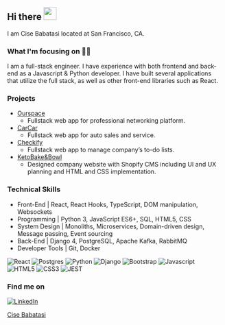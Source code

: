 ## Hi there <img src="https://media.giphy.com/media/hvRJCLFzcasrR4ia7z/giphy.gif" width="30px"> 

I am Cise Babatasi located at San Francisco, CA.

### What I'm focusing on 👩‍💻

I am a full-stack engineer. I have experience with both front­end and back­end as a Javascript & Python developer. I have built several applications that utilize the full stack, as well as other front-end libraries such as React.

### Projects
- [Ourspace](https://github.com/cisebaba/ourspace)
  * Fullstack web app for professional networking platform.
- [CarCar](https://github.com/cisebaba/carcar)
  * Fullstack web app for auto sales and service. 
- [Checkify](https://github.com/cisebaba/checkify)
  * Fullstack web app to manage company’s to-do lists.
- [KetoBake&Bowl](https://ketobakeandbowl.com/)
  * Designed company website with Shopify CMS including UI and UX planning and HTML and CSS implementation.
  
### Technical Skills

* Front-End | React, React Hooks, TypeScript, DOM manipulation, Websockets
* Programming | Python 3, JavaScript ES6+, SQL, HTML5, CSS
* System Design | Monoliths, Microservices, Domain-driven design, Message passing, Event sourcing
* Back-End | Django 4, PostgreSQL, Apache Kafka, RabbitMQ
* Developer Tools | Git, Docker

![React](https://img.shields.io/badge/react-%2320232a.svg?style=for-the-badge&logo=react&logoColor=%2361DAFB) 
![Postgres](https://img.shields.io/badge/postgres-%23316192.svg?style=for-the-badge&logo=postgresql&logoColor=white)
![Python](https://img.shields.io/badge/Python-14354C?style=for-the-badge&logo=python&logoColor=white)
![Django](https://img.shields.io/badge/Django-092E20?style=for-the-badge&logo=django&logoColor=white)
![Bootstrap](https://img.shields.io/badge/Bootstrap-563D7C?style=for-the-badge&logo=bootstrap&logoColor=white)
![Javascript](https://img.shields.io/badge/JavaScript-F7DF1E?style=for-the-badge&logo=javascript&logoColor=black)
![HTML5](https://img.shields.io/badge/HTML5-E34F26?style=for-the-badge&logo=html5&logoColor=white)
![CSS3](https://img.shields.io/badge/CSS3-1572B6?style=for-the-badge&logo=css3&logoColor=white)
![JEST](https://img.shields.io/badge/Jest-323330?style=for-the-badge&logo=Jest&logoColor=white)

### Find me on 
[![LinkedIn](https://img.shields.io/badge/linkedin-%230077B5.svg?style=for-the-badge&logo=linkedin&logoColor=white)](https://www.linkedin.com/in/cisebabatasi/)
<div class="badge-base LI-profile-badge" data-locale="tr_TR" data-size="medium" data-theme="dark" data-type="VERTICAL" data-vanity="cisebabatasi" data-version="v1"><a class="badge-base__link LI-simple-link" href="https://www.linkedin.com/in/cisebabatasi?trk=profile-badge">Cise Babatasi</a></div>
              



